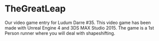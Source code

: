 # TheGreatLeap
Our video game entry for Ludum Darre #35. This video game has been made with Unreal Engine 4 and 3DS MAX Studio 2015. The game is a 1st Person runner where you will deal with shapeshifting.
